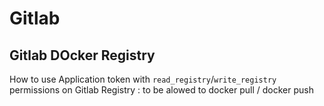 # Gitlab

## Gitlab DOcker Registry 

How to use Application token with `read_registry`/`write_registry` permissions on Gitlab Registry : to be alowed to docker pull / docker push 

